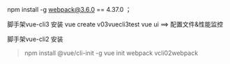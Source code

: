 
npm install -g webpack@3.6.0 == 4.37.0 ；


脚手架vue-cli3 安装
vue create v03vuecli3test
vue ui  ==> 配置文件&性能监控


脚手架vue-cli2 安装
>npm install @vue/cli-init -g
vue init webpack vcli02webpack